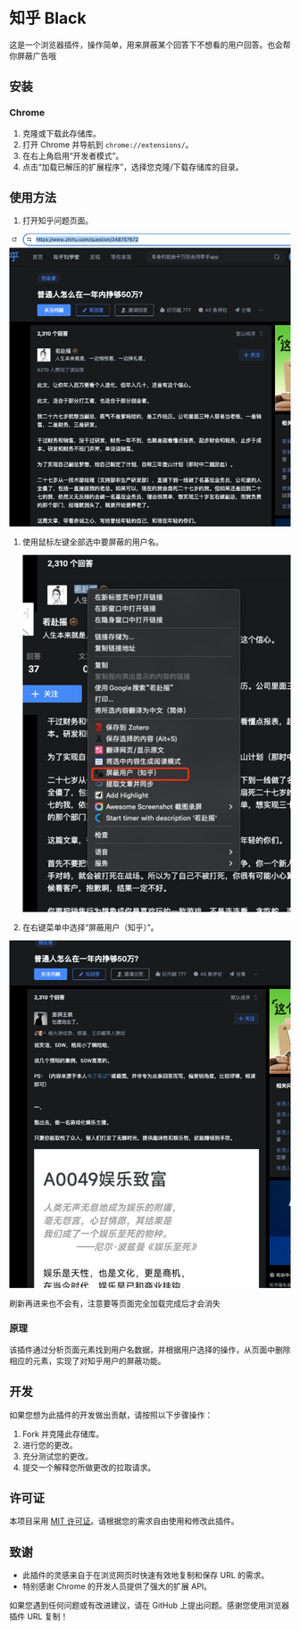 # 知乎 Black

这是一个浏览器插件，操作简单，用来屏蔽某个回答下不想看的用户回答。也会帮你屏蔽广告哦

## 安装

### Chrome

1. 克隆或下载此存储库。
2. 打开 Chrome 并导航到 `chrome://extensions/`。
3. 在右上角启用“开发者模式”。
4. 点击“加载已解压的扩展程序”，选择您克隆/下载存储库的目录。


## 使用方法

1.  打开知乎问题页面。

![image-20240318182847131](images/image-20240318182847131.png)



1.  使用鼠标左键全部选中要屏蔽的用户名。

    ![image-20240318182921407](images/image-20240318182921407.png)

2.  在右键菜单中选择“屏蔽用户（知乎）”。

![image-20240318182934850](images/image-20240318182934850.png)





刷新再进来也不会有，注意要等页面完全加载完成后才会消失

### 原理

该插件通过分析页面元素找到用户名数据，并根据用户选择的操作，从页面中删除相应的元素，实现了对知乎用户的屏蔽功能。

## 开发

如果您想为此插件的开发做出贡献，请按照以下步骤操作：

1. Fork 并克隆此存储库。
2. 进行您的更改。
3. 充分测试您的更改。
4. 提交一个解释您所做更改的拉取请求。

## 许可证

本项目采用 [MIT 许可证](LICENSE)。请根据您的需求自由使用和修改此插件。

## 致谢

- 此插件的灵感来自于在浏览网页时快速有效地复制和保存 URL 的需求。
- 特别感谢 Chrome 的开发人员提供了强大的扩展 API。

如果您遇到任何问题或有改进建议，请在 GitHub 上提出问题。感谢您使用浏览器插件 URL 复制！